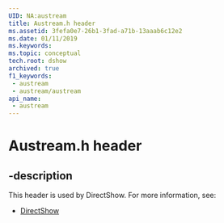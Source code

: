 ```yaml
---
UID: NA:austream
title: Austream.h header
ms.assetid: 3fefa0e7-26b1-3fad-a71b-13aaab6c12e2
ms.date: 01/11/2019
ms.keywords: 
ms.topic: conceptual
tech.root: dshow
archived: true
f1_keywords:
 - austream
 - austream/austream
api_name:
 - austream
---
```


# Austream.h header


## -description

This header is used by DirectShow. For more information, see:

- [DirectShow](../_dshow/index.md)

